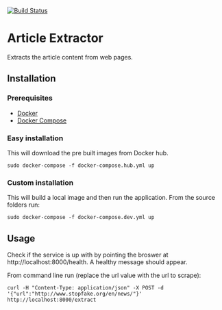 [![Build Status](https://travis-ci.org/melphi/article-extractor.svg?branch=master)](https://travis-ci.org/melphi/article-extractor)

# Article Extractor
Extracts the article content from web pages.

## Installation

### Prerequisites
- [Docker](https://docs.docker.com/engine/installation/)
- [Docker Compose](https://docs.docker.com/compose/install/)

### Easy installation
This will download the pre built images from Docker hub.

`sudo docker-compose -f docker-compose.hub.yml up`

### Custom installation
This will build a local image and then run the application. From the source folders run:

`sudo docker-compose -f docker-compose.dev.yml up`

## Usage

Check if the service is up with by pointing the broswer at http://localhost:8000/health. A healthy message should appear.

From command line run (replace the url value with the url to scrape):<br/>

`curl -H "Content-Type: application/json" -X POST -d '{"url":"http://www.stopfake.org/en/news/"}' http://localhost:8000/extract`
